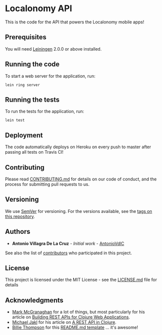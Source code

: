 # Localonomy API

This is the code for the API that powers the Localonomy mobile apps!

## Prerequisites

You will need [Leiningen][] 2.0.0 or above installed.

[leiningen]: https://github.com/technomancy/leiningen

## Running the code

To start a web server for the application, run:

    lein ring server


## Running the tests

To run the tests for the application, run:

    lein test


## Deployment

The code automatically deploys on Heroku on every push to master after passing all tests on Travis CI!

## Contributing

Please read [CONTRIBUTING.md](CONTRIBUTING.md) for details on our code of conduct, and the process for submitting pull requests to us.

## Versioning

We use [SemVer](http://semver.org/) for versioning. For the versions available, see the [tags on this repository](https://github.com/your/project/tags). 

## Authors

* **Antonio Villagra De La Cruz** - *Initial work* - [AntonioVdlC](https://github.com/AntonioVdlC)

See also the list of [contributors](https://github.com/your/project/contributors) who participated in this project.

## License

This project is licensed under the MIT License - see the [LICENSE.md](LICENSE.md) file for details

## Acknowledgments

* [Mark McGranaghan](https://github.com/mmcgrana) for a lot of things, but most particularly for his article on [Building REST APIs for Clojure Web Applications](http://mmcgrana.github.io/2010/08/clojure-rest-api.html).
* [Michael Jakl](https://github.com/mjakl) for his article on [A REST API in Clojure](https://blog.interlinked.org/programming/clojure_rest.html).
* [Billie Thompson](https://github.com/PurpleBooth) for this [README.md template](https://gist.github.com/PurpleBooth/109311bb0361f32d87a2) ... it's awesome!
